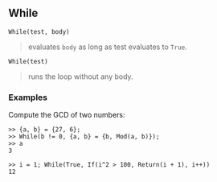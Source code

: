 ## While

```
While(test, body)
```
> evaluates `body` as long as test evaluates to `True`.
 
```
While(test)
```
> runs the loop without any body.

### Examples

Compute the GCD of two numbers:
``` 
>> {a, b} = {27, 6};
>> While(b != 0, {a, b} = {b, Mod(a, b)});
>> a
3
 
>> i = 1; While(True, If(i^2 > 100, Return(i + 1), i++))
12
```